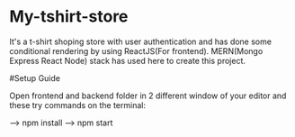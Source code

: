 # My-tshirt-store

It's a t-shirt shoping store with user authentication and has done some conditional rendering by using ReactJS(For frontend). MERN(Mongo Express React Node) stack has used here to create this project.

#Setup Guide


Open frontend and backend folder in 2 different window of your editor
and these try commands on the terminal:


-->  npm install
-->  npm start

